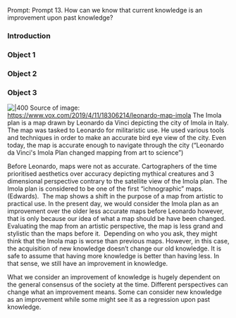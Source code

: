 Prompt:  Prompt 13. How can we know that current knowledge is an improvement upon past knowledge?
### Introduction
### Object 1 

### Object 2
### Object 3
![|400](https://lh7-eu.googleusercontent.com/AVi81jPIqBn7Tw6HVzfNSkrvCAkJG_zLBsf3V9ILVhR0V3xhEF_-LpLR_UAriY9LhR87nFiAhUTk4p9DsVK9HKkj5DNFnePobTvRdTRpjKSidyavbd8-7sFeteJrkESPJ1XFMaR8Vsi3iClPjUf2j2A)
Source of image: https://www.vox.com/2019/4/11/18306214/leonardo-map-imola
The Imola plan is a map drawn by Leonardo da Vinci depicting the city of Imola in Italy. The map was tasked to Leonardo for militaristic use. He used various tools and techniques in order to make an accurate bird eye view of the city. Even today, the map is accurate enough to navigate through the city (“Leonardo da Vinci's Imola Plan changed mapping from art to science”)

Before Leonardo, maps were not as accurate. Cartographers of the time prioritised aesthetics over accuracy depicting mythical creatures and 3 dimensional perspective contrary to the satellite view of the Imola plan. The Imola plan is considered to be one of the first “ichnographic” maps. (Edwards).  The map shows a shift in the purpose of a map from artistic to practical use. In the present day, we would consider the Imola plan as an improvement over the older less accurate maps before Leonardo however, that is only because our idea of what a map should be have been changed. Evaluating the map from an artistic perspective, the map is less grand and stylistic than the maps before it.  Depending on who you ask, they might think that the Imola map is worse than previous maps. However, in this case, the acquisition of new knowledge doesn’t change our old knowledge. It is safe to assume that having more knowledge is better than having less. In that sense, we still have an improvement in knowledge. 

What we consider an improvement of knowledge is hugely dependent on the general consensus of the society at the time. Different perspectives can change what an improvement means. Some can consider new knowledge as an improvement while some might see it as a regression upon past knowledge.